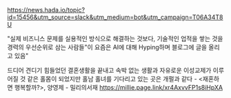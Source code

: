 https://news.hada.io/topic?id=15456&utm_source=slack&utm_medium=bot&utm_campaign=T06A34T8U

"실제 비즈니스 문제를 실용적인 방식으로 해결하는 것보다, 기술적인 업적을 쌓는 것을 경력의 우선순위로 삼는 사람들"이 요즘은 AI에 대해 Hyping하며 블로그에 글을 올리고 있음"

드디어 견디기 힘들었던 결혼생활을 끝내고 속박 없는 생활과 자유로운 이성교제가 이루어질 것 같은 홀몸이 되었지만 홀남 홀녀를 기다리고 있는 곳은 개펄과 같다 - <재혼하면 행복할까?>, 양영제 - 밀리의서재
https://millie.page.link/xr4AxvvFP1s8iHpXA